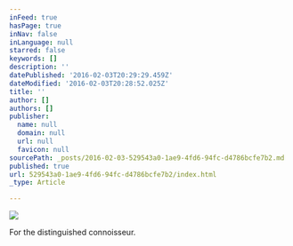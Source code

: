 ```yaml
---
inFeed: true
hasPage: true
inNav: false
inLanguage: null
starred: false
keywords: []
description: ''
datePublished: '2016-02-03T20:29:29.459Z'
dateModified: '2016-02-03T20:28:52.025Z'
title: ''
author: []
authors: []
publisher:
  name: null
  domain: null
  url: null
  favicon: null
sourcePath: _posts/2016-02-03-529543a0-1ae9-4fd6-94fc-d4786bcfe7b2.md
published: true
url: 529543a0-1ae9-4fd6-94fc-d4786bcfe7b2/index.html
_type: Article

---
```

![](https://the-grid-user-content.s3-us-west-2.amazonaws.com/c16c3d7c-9af3-49fb-8fcf-0280f1c8e109.jpg)

For the distinguished connoisseur.